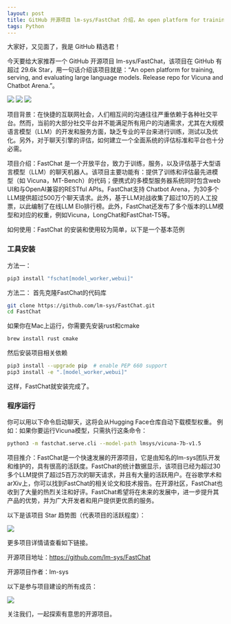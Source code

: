 ```yaml
---
layout: post
title: GitHub 开源项目 lm-sys/FastChat 介绍，An open platform for training, serving, and evaluating large language models. Release repo for Vicuna and Chatbot Arena.
tags: Python
---
```


大家好，又见面了，我是 GitHub 精选君！

今天要给大家推荐一个 GitHub 开源项目 lm-sys/FastChat，该项目在 GitHub 有超过 29.6k Star，用一句话介绍该项目就是：“An open platform for training, serving, and evaluating large language models. Release repo for Vicuna and Chatbot Arena.”。


![](https://raw.githubusercontent.com/lm-sys/FastChat/master/assets/demo_narrow.gif)
![](https://raw.githubusercontent.com/lm-sys/FastChat/master/assets/screenshot_cli.png)
![](https://raw.githubusercontent.com/lm-sys/FastChat/master/assets/screenshot_gui.png)



项目背景：在快捷的互联网社会，人们相互间的沟通往往严重依赖于各种社交平台。然而，当前的大部分社交平台并不能满足所有用户的沟通需求，尤其在大规模语言模型（LLM）的开发和服务方面，缺乏专业的平台来进行训练，测试以及优化。另外，对于聊天引擎的评估，如何建立一个全面系统的评估标准和平台也十分必需。

项目介绍：FastChat 是一个开放平台，致力于训练，服务，以及评估基于大型语言模型（LLM）的聊天机器人。该项目主要功能有：提供了训练和评估最先进模型（如 Vicuna，MT-Bench）的代码；便携式的多模型服务器系统同时包含web UI和与OpenAI兼容的RESTful APIs。FastChat支持 Chatbot Arena，为30多个LLM提供超过500万个聊天请求。此外，基于LLM对战收集了超过10万的人工投票，以此编制了在线LLM Elo排行榜。此外，FastChat还发布了多个版本的LLM模型和对应的权重，例如Vicuna，LongChat和FastChat-T5等。

如何使用：FastChat 的安装和使用较为简单，以下是一个基本范例

### 工具安装
方法一：
```bash
pip3 install "fschat[model_worker,webui]"
```

方法二：
首先克隆FastChat的代码库
```bash
git clone https://github.com/lm-sys/FastChat.git
cd FastChat
```

如果你在Mac上运行，你需要先安装rust和cmake
```bash
brew install rust cmake
```

然后安装项目相关依赖
```bash
pip3 install --upgrade pip  # enable PEP 660 support
pip3 install -e ".[model_worker,webui]"
```

这样，FastChat就安装完成了。

### 程序运行
你可以用以下命令启动聊天，这将会从Hugging Face仓库自动下载模型权重。
例如：如果你要运行Vicuna模型，只需执行这条命令：
```bash
python3 -m fastchat.serve.cli --model-path lmsys/vicuna-7b-v1.5
```

项目推介：FastChat是一个快速发展的开源项目，它是由知名的lm-sys团队开发和维护的，具有很高的活跃度。FastChat的统计数据显示，该项目已经为超过30多个LLM提供了超过5百万次的聊天请求，并且有大量的活跃用户。在谷歌学术和arXiv上，你可以找到FastChat的相关论文和技术报告。在开源社区，FastChat也收到了大量的热烈关注和好评。FastChat希望将在未来的发展中，进一步提升其产品的优势，并为广大开发者和用户提供更优质的服务。


以下是该项目 Star 趋势图（代表项目的活跃程度）：

![](https://api.star-history.com/svg?repos=lm-sys/FastChat&type=Timeline)

更多项目详情请查看如下链接。

开源项目地址：https://github.com/lm-sys/FastChat 

开源项目作者：lm-sys

以下是参与项目建设的所有成员：

![](https://contrib.rocks/image?repo=lm-sys/FastChat)

关注我们，一起探索有意思的开源项目。

